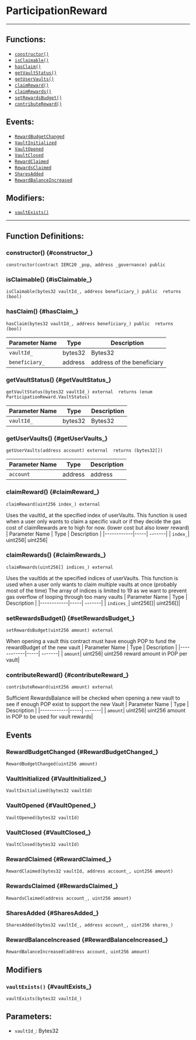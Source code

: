 # ParticipationReward
***
## Functions:
- [`constructor()`](#constructor_)
- [`isClaimable()`](#isClaimable_)
- [`hasClaim()`](#hasClaim_)
- [`getVaultStatus()`](#getVaultStatus_)
- [`getUserVaults()`](#getUserVaults_)
- [`claimReward()`](#claimReward_)
- [`claimRewards()`](#claimRewards_)
- [`setRewardsBudget()`](#setRewardsBudget_)
- [`contributeReward()`](#contributeReward_)
## Events:
- [`RewardBudgetChanged`](#RewardBudgetChanged_)
- [`VaultInitialized`](#VaultInitialized_)
- [`VaultOpened`](#VaultOpened_)
- [`VaultClosed`](#VaultClosed_)
- [`RewardClaimed`](#RewardClaimed_)
- [`RewardsClaimed`](#RewardsClaimed_)
- [`SharesAdded`](#SharesAdded_)
- [`RewardBalanceIncreased`](#RewardBalanceIncreased_)
## Modifiers:
- [`vaultExists()`](#vaultExists_)
***
## Function Definitions:
### <a name="constructor_"></a> constructor() {#constructor_}
```
constructor(contract IERC20 _pop, address _governance) public 
```
### <a name="isClaimable_"></a> isClaimable() {#isClaimable_}
```
isClaimable(bytes32 vaultId_, address beneficiary_) public  returns (bool)
```
### <a name="hasClaim_"></a> hasClaim() {#hasClaim_}
```
hasClaim(bytes32 vaultId_, address beneficiary_) public  returns (bool)
```
| Parameter Name | Type | Description |
|------------|-----| -------|
| `vaultId_`| bytes32| Bytes32| 
| `beneficiary_`| address| address of the beneficiary| 
### <a name="getVaultStatus_"></a> getVaultStatus() {#getVaultStatus_}
```
getVaultStatus(bytes32 vaultId_) external  returns (enum ParticipationReward.VaultStatus)
```
| Parameter Name | Type | Description |
|------------|-----| -------|
| `vaultId_`| bytes32| Bytes32| 
### <a name="getUserVaults_"></a> getUserVaults() {#getUserVaults_}
```
getUserVaults(address account) external  returns (bytes32[])
```
| Parameter Name | Type | Description |
|------------|-----| -------|
| `account`| address| address| 
### <a name="claimReward_"></a> claimReward() {#claimReward_}
```
claimReward(uint256 index_) external 
```
Uses the vaultId_ at the specified index of userVaults.
This function is used when a user only wants to claim a specific vault or if they decide the gas cost of claimRewards are to high for now.
(lower cost but also lower reward)
| Parameter Name | Type | Description |
|------------|-----| -------|
| `index_`| uint256| uint256| 
### <a name="claimRewards_"></a> claimRewards() {#claimRewards_}
```
claimRewards(uint256[] indices_) external 
```
Uses the vaultIds at the specified indices of userVaults.
This function is used when a user only wants to claim multiple vaults at once (probably most of the time)
The array of indices is limited to 19 as we want to prevent gas overflow of looping through too many vaults
| Parameter Name | Type | Description |
|------------|-----| -------|
| `indices_`| uint256[]| uint256[]| 
### <a name="setRewardsBudget_"></a> setRewardsBudget() {#setRewardsBudget_}
```
setRewardsBudget(uint256 amount) external 
```
When opening a vault this contract must have enough POP to fund the rewardBudget of the new vault
| Parameter Name | Type | Description |
|------------|-----| -------|
| `amount`| uint256| uint256 reward amount in POP per vault| 
### <a name="contributeReward_"></a> contributeReward() {#contributeReward_}
```
contributeReward(uint256 amount) external 
```
Sufficient RewardsBalance will be checked when opening a new vault to see if enough POP exist to support the new Vault
| Parameter Name | Type | Description |
|------------|-----| -------|
| `amount`| uint256| uint256 amount in POP to be used for vault rewards| 
## Events
### <a name="RewardBudgetChanged_"></a> RewardBudgetChanged {#RewardBudgetChanged_}
```
RewardBudgetChanged(uint256 amount)
```
### <a name="VaultInitialized_"></a> VaultInitialized {#VaultInitialized_}
```
VaultInitialized(bytes32 vaultId)
```
### <a name="VaultOpened_"></a> VaultOpened {#VaultOpened_}
```
VaultOpened(bytes32 vaultId)
```
### <a name="VaultClosed_"></a> VaultClosed {#VaultClosed_}
```
VaultClosed(bytes32 vaultId)
```
### <a name="RewardClaimed_"></a> RewardClaimed {#RewardClaimed_}
```
RewardClaimed(bytes32 vaultId, address account_, uint256 amount)
```
### <a name="RewardsClaimed_"></a> RewardsClaimed {#RewardsClaimed_}
```
RewardsClaimed(address account_, uint256 amount)
```
### <a name="SharesAdded_"></a> SharesAdded {#SharesAdded_}
```
SharesAdded(bytes32 vaultId_, address account_, uint256 shares_)
```
### <a name="RewardBalanceIncreased_"></a> RewardBalanceIncreased {#RewardBalanceIncreased_}
```
RewardBalanceIncreased(address account, uint256 amount)
```
## Modifiers
### <a name="vaultExists_"></a> `vaultExists()` {#vaultExists_}
```
vaultExists(bytes32 vaultId_)
```
## Parameters:
- `vaultId_`: Bytes32
